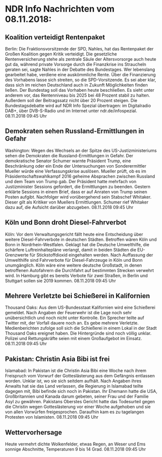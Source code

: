 # NDR Info Nachrichten vom 08.11.2018:


## Koalition verteidigt Rentenpaket
Berlin: Die Fraktionsvorsitzende der SPD, Nahles, hat das Rentenpaket der Großen Koalition gegen Kritik verteidigt. Die gesetzliche Rentenversicherung stehe als zentrale Säule der Altersvorsorge auch heute gut da, während private Vorsorge durch die Finanzkrise ins Straucheln geraten sei, sagte Nahles in der Debatte des Bundestages. Wer lebenslang gearbeitet habe, verdiene eine auskömmliche Rente. Über die Finanzierung des Vorhabens lasse sich streiten, so die SPD-Vorsitzende. Es sei aber klar, dass sich im reichen Deutschland auch in Zukunft Möglichkeiten finden ließen. Der Bundestag soll das Vorhaben heute beschließen. Es sieht unter anderem vor, das Rentenniveau bis 2025 bei 48 Prozent stabil zu halten. Außerdem soll der Beitragssatz nicht über 20 Prozent steigen. Die Bundestagsdebatte wird auf NDR Info Spezial übertragen: im Digitalradio DAB+, über DVB-S-Radio und im Internet unter ndr.de/infospezial. 08.11.2018 09:45 Uhr 

## Demokraten sehen Russland-Ermittlungen in Gefahr
Washington: Wegen des Wechsels an der Spitze des US-Justizministeriums sehen die Demokraten die Russland-Ermittlungen in Gefahr. Der demokratische Senator Schumer warnte Präsident Trump, eine Beschränkung oder ein Ende der Untersuchungen von Sonderermittler Mueller würde eine Verfassungskrise auslösen. Mueller prüft, ob es im Präsidentschaftswahlkampf 2016 geheime Absprachen zwischen Russland und dem Team von Trump gab. Der Präsident hatte mehrfach von Justizminister Sessions gefordert, die Ermittlungen zu beenden. Gestern erklärte Sessions in einem Brief, dass er auf Anraten von Trump seinen Posten aufgibt. Nachfolger wird vorübergehend sein Stabschef Whitaker. Dieser gilt als Kritiker von Muellers Ermittlungen. Schumer rief Whitaker dazu auf, die Aufsicht darüber abzugeben. 08.11.2018 09:45 Uhr 

## Köln und Bonn droht Diesel-Fahrverbot
Köln: Vor dem Verwaltungsgericht fällt heute eine Entscheidung über weitere Diesel-Fahrverbote in deutschen Städten. Betroffen wären Köln und Bonn in Nordrhein-Westfalen. Geklagt hat die Deutsche Umwelthilfe, die schärfere Luftreinhaltepläne verlangt, damit in beiden Städten die EU-Grenzwerte für Stickstoffdioxid eingehalten werden. Nach Auffassung der Umwelthilfe sind Fahrverbote für Diesel-Fahrzeuge in Köln und Bonn unumgänglich. Köln wäre eine weitere deutsche Großstadt, in denen betroffenen Autofahrern die Durchfahrt auf bestimmten Strecken verwehrt wird. In Hamburg gibt es bereits Verbote für zwei Straßen, in Berlin und Stuttgart sollen sie 2019 kommen. 08.11.2018 09:45 Uhr 

## Mehrere Verletzte bei Schießerei in Kalifornien
Thousand Oaks: Aus dem US-Bundesstaat Kalifornien wird eine Schießerei gemeldet. Nach Angaben der Feuerwehr ist die Lage noch sehr unübersichtlich und noch nicht unter Kontrolle. Ein Sprecher teilte auf Twitter mit, der Vorfall dauere noch an. Es gebe mehrere Verletzte. Medienberichten zufolge soll sich die Schießerei in einem Lokal in der Stadt Thousand Oaks ereignet haben. Die Hintergründe sind noch völlig unklar. Polizei und Rettungskräfte seien mit einem Großaufgebot im Einsatz. 08.11.2018 09:45 Uhr 

## Pakistan: Christin Asia Bibi ist frei
Islamabad: In Pakistan ist die Christin Asia Bibi eine Woche nach ihrem Freispruch vom Vorwurf der Gotteslästerung aus dem Gefängnis entlassen worden. Unklar ist, wo sie sich seitdem aufhält. Nach Angaben ihres Anwalts hat sie das Land verlassen, die Regierung in Islamabad teilte dagegen mit, Bibi befinde sich noch in Pakistan. Ihr Ehemann hatte die USA, Großbritannien und Kanada darum gebeten, seiner Frau und der Familie Asyl zu gewähren. Pakistans Oberstes Gericht hatte das Todesurteil gegen die Christin wegen Gotteslästerung vor einer Woche aufgehoben und sie von allen Vorwürfen freigesprochen. Daraufhin kam es zu tagelangen Protesten von Islamisten. 08.11.2018 09:45 Uhr 

## Wettervorhersage
Heute vermehrt dichte Wolkenfelder, etwas Regen, an Weser und Ems sonnige Abschnitte, Temperaturen 9 bis 14 Grad. 08.11.2018 09:45 Uhr 
